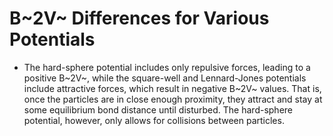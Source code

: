 # B~2V~ Differences for Various Potentials

- The hard-sphere potential includes only repulsive forces, leading to a positive B~2V~, while the square-well and Lennard-Jones potentials include attractive forces, which result in negative B~2V~ values. That is, once the particles are in close enough proximity, they attract and stay at some equilibrium bond distance until disturbed. The hard-sphere potential, however, only allows for collisions between particles.